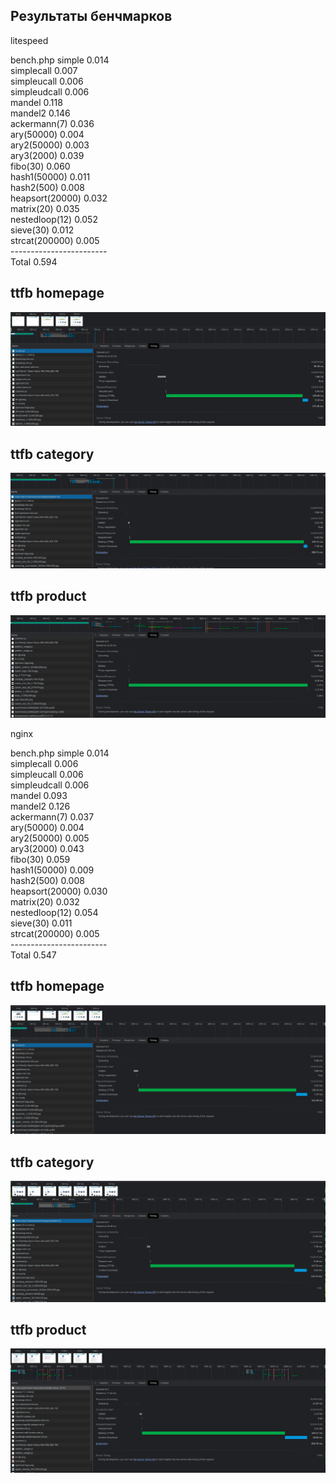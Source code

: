 ## Результаты бенчмарков

litespeed 

bench.php
    simple 0.014  
    simplecall 0.007   
    simpleucall 0.006   
    simpleudcall 0.006   
    mandel 0.118   
    mandel2 0.146  
    ackermann(7) 0.036   
    ary(50000) 0.004   
    ary2(50000) 0.003   
    ary3(2000) 0.039   
    fibo(30) 0.060   
    hash1(50000) 0.011   
    hash2(500) 0.008   
    heapsort(20000) 0.032   
    matrix(20) 0.035   
    nestedloop(12) 0.052   
    sieve(30) 0.012   
    strcat(200000) 0.005   
    ------------------------  
     Total 0.594  

## ttfb homepage
   ![alt lite-home](assets/lite-home.png "lite-home")

## ttfb category
   ![alt lite-category](assets/lite-category.png "lite-category")

## ttfb product
   ![alt lite-product](assets/lite-product.png "lite-product")

nginx

bench.php
    simple 0.014   
    simplecall 0.006   
    simpleucall 0.006   
    simpleudcall 0.006   
    mandel 0.093  
    mandel2 0.126  
    ackermann(7) 0.037  
    ary(50000) 0.004  
    ary2(50000) 0.005  
    ary3(2000) 0.043  
    fibo(30) 0.059  
    hash1(50000) 0.009  
    hash2(500) 0.008  
    heapsort(20000) 0.030  
    matrix(20) 0.032  
    nestedloop(12) 0.054  
    sieve(30) 0.011  
    strcat(200000) 0.005  
    ------------------------  
    Total 0.547  

## ttfb homepage
  ![alt nginx-home](assets/nginx-home.png "nginx-home")

## ttfb category
   ![alt nginx-category](assets/nginx-category.png "nginx-category")

## ttfb product
   ![alt nginx-product](assets/nginx-product.png "nginx-product")
